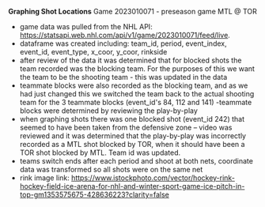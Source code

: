 **Graphing Shot Locations**
Game 2023010071 - preseason game MTL @ TOR

- game data was pulled from the NHL API: https://statsapi.web.nhl.com/api/v1/game/2023010071/feed/live. 
- dataframe was created including: team_id, period, event_index, event_id, event_type, x_coor, y_coor, rinkside 
- after review of the data it was determined that for blocked shots the team recorded was the blocking team. For the purposes of this we want the team to be the shooting team - this was updated in the data 
- teammate blocks were also recorded as the blocking team, and as we  had just changed this we switched the team back to the actual shooting team for the 3 teammate blocks (event_id's 84, 112 and 141)
-teammate blocks were determined by reviewing the play-by-play
- when graphing shots there was one blocked shot (event_id 242) that seemed to have been taken from the defensive zone – video was reviewed and it was determined that the play-by-play was incorrectly recorded as a MTL shot blocked by TOR, when it should have been a TOR shot blocked by MTL. Team id was updated.
- teams switch ends after each period and shoot at both nets, coordinate data was transformed so all shots were on the same net 
- rink image link: https://www.istockphoto.com/vector/hockey-rink-hockey-field-ice-arena-for-nhl-and-winter-sport-game-ice-pitch-in-top-gm1353575675-428636223?clarity=false 